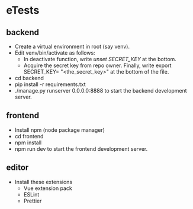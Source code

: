 
# eTests
## backend
- Create a virtual environment in root (say venv). 
- Edit venv/bin/activate as follows:
	-  In deactivate function, write *unset SECRET_KEY* at the bottom. 
	- Acquire the secret key from repo owner. Finally, write export SECRET_KEY= "<the_secret_key>" at the bottom of the file.
- cd backend
- pip install -r requirements.txt
- ./manage.py runserver 0.0.0.0:8888 to start the backend development server.

## frontend
- Install npm (node package manager)
- cd frontend
- npm install
- npm run dev to start the frontend development server.

## editor
- Install these extensions
	- Vue extension pack
	- ESLint
	- Prettier